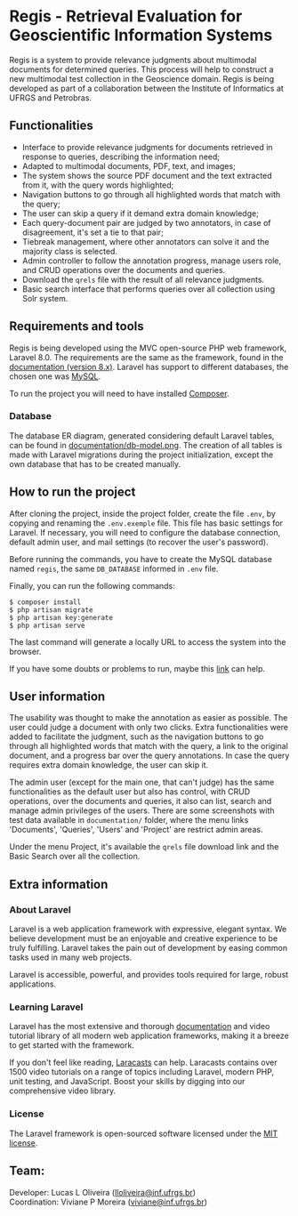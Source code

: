 # Regis - Retrieval Evaluation for Geoscientific Information Systems

Regis is a system to provide relevance judgments about multimodal documents for determined queries. This process will help to construct a new multimodal test collection in the Geoscience domain. Regis is being developed as part of a collaboration between the Institute of Informatics at UFRGS and Petrobras.

## Functionalities

* Interface to provide relevance judgments for documents retrieved in response to queries, describing the information need;
* Adapted to multimodal documents, PDF, text, and images;
* The system shows the source PDF document and the text extracted from it, with the query words highlighted;
* Navigation buttons to go through all highlighted words that match with the query;
* The user can skip a query if it demand extra domain knowledge;
* Each query-document pair are judged by two annotators, in case of disagreement, it's set a tie to that pair;
* Tiebreak management, where other annotators can solve it and the majority class is selected.
* Admin controller to follow the annotation progress, manage users role, and CRUD operations over the documents and queries.
* Download the ```qrels``` file with the result of all relevance judgments.
* Basic search interface that performs queries over all collection using Solr system.

## Requirements and tools

Regis is being developed using the MVC open-source PHP web framework, Laravel 8.0. The requirements are the same as the framework, found in the [documentation (version 8.x)](https://laravel.com/docs/8.x). Laravel has support to different databases, the chosen one was [MySQL](https://www.mysql.com/).

To run the project you will need to have installed [Composer](https://getcomposer.org/).

### Database

The database ER diagram, generated considering default Laravel tables, can be found in [documentation/db-model.png](documentation/db-model.png). The creation of all tables is made with Laravel migrations during the project initialization, except the own database that has to be created manually.

## How to run the project

After cloning the project, inside the project folder, create the file `.env`, by copying and renaming the `.env.exemple` file. This file has basic settings  for Laravel. If necessary, you will  need to configure the database connection, default admin user, and mail settings (to recover the user's password).

Before running the commands, you have to create the MySQL database named `regis`, the same `DB_DATABASE` informed in `.env` file.

Finally, you can run the following commands:

```
$ composer install
$ php artisan migrate
$ php artisan key:generate
$ php artisan serve
```
The last command will generate a locally URL to access the system into the browser.

If you have some doubts or problems to run, maybe this [link](https://gist.github.com/hootlex/da59b91c628a6688ceb1) can help.

## User information

The usability was thought to make the annotation as easier as possible. The user could judge a document with only two clicks. Extra functionalities were added to facilitate the judgment, such as the navigation buttons to go through all highlighted words that match with the query, a link to the original document, and a progress bar over the query annotations. In case the query requires extra domain knowledge, the user can skip it.

The admin user (except for the main one, that can't judge) has the same functionalities as the default user but also has control, with CRUD operations, over the documents and queries, it also can list, search and manage admin privileges of the users. There are some screenshots with test data available in ```documentation/``` folder, where the menu links 'Documents', 'Queries', 'Users' and 'Project' are restrict admin areas.

Under the menu Project, it's available the ```qrels``` file download link and the Basic Search over all the collection.

## Extra information

### About Laravel

Laravel is a web application framework with expressive, elegant syntax. We believe development must be an enjoyable and creative experience to be truly fulfilling. Laravel takes the pain out of development by easing common tasks used in many web projects.

Laravel is accessible, powerful, and provides tools required for large, robust applications.

### Learning Laravel

Laravel has the most extensive and thorough [documentation](https://laravel.com/docs) and video tutorial library of all modern web application frameworks, making it a breeze to get started with the framework.

If you don't feel like reading, [Laracasts](https://laracasts.com) can help. Laracasts contains over 1500 video tutorials on a range of topics including Laravel, modern PHP, unit testing, and JavaScript. Boost your skills by digging into our comprehensive video library.

### License

The Laravel framework is open-sourced software licensed under the [MIT license](https://opensource.org/licenses/MIT).


## Team:

Developer: Lucas L Oliveira (lloliveira@inf.ufrgs.br) <br>
Coordination: Viviane P Moreira (viviane@inf.ufrgs.br)